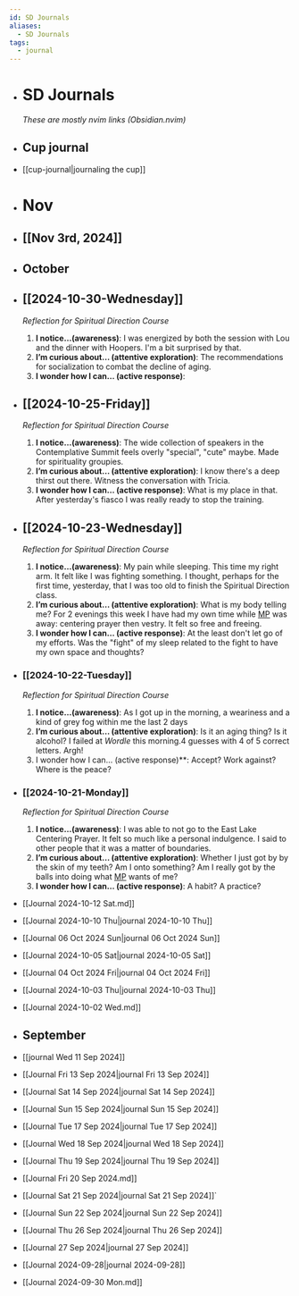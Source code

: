 ```yaml
---
id: SD Journals
aliases:
  - SD Journals
tags:
  - journal
---
```


- # SD Journals
  
  _These are mostly nvim links (Obsidian.nvim)_
- ## Cup journal
- [[cup-journal|journaling the cup]]
- # Nov
- [[Nov 3rd, 2024]]
	-
- ## October
- ## [[2024-10-30-Wednesday]]
  
  _Reflection for Spiritual Direction Course_
  
  1. **I notice…(awareness)**: I was energized by both the session with Lou and the dinner with Hoopers. I'm a bit surprised by that.
  2. **I’m curious about… (attentive exploration)**: The recommendations for socialization to combat the decline of aging.
  3. **I wonder how I can… (active response)**:
- ## [[2024-10-25-Friday]]
  
  _Reflection for Spiritual Direction Course_
  
  1. **I notice…(awareness)**: The wide collection of speakers in the Contemplative Summit feels overly "special", "cute" maybe. Made for spirituality groupies.
  2. **I’m curious about… (attentive exploration)**: I know there's a deep thirst out there. Witness the conversation with Tricia.
  3. **I wonder how I can… (active response)**: What is my place in that. After yesterday's fiasco I was really ready to stop the training.
- ## [[2024-10-23-Wednesday]]
  
  _Reflection for Spiritual Direction Course_
  
  1. **I notice…(awareness)**: My pain while sleeping. This time my right arm. It felt like I was fighting something. I thought, perhaps for the first time, yesterday, that I was too old to finish the Spiritual Direction class.
  2. **I’m curious about… (attentive exploration)**: What is my body telling me? For 2 evenings this week I have had my own time while [MP](MP.md) was away: centering prayer then vestry. It felt so free and freeing.
  3. **I wonder how I can… (active response)**: At the least don't let go of my efforts. Was the "fight" of my sleep related to the fight to have my own space and thoughts?
- ### [[2024-10-22-Tuesday]]
  
  _Reflection for Spiritual Direction Course_
  
  1. **I notice…(awareness)**: As I got up in the morning, a weariness and a kind of grey fog within me the last 2 days
  2. **I’m curious about… (attentive exploration)**: Is it an aging thing? Is it alcohol? I failed at _Wordle_ this morning.4 guesses with 4 of 5 correct letters. Argh!
  3. I wonder how I can… (active response)\*\*: Accept? Work against? Where is the peace?
- ### [[2024-10-21-Monday]]
  
  _Reflection for Spiritual Direction Course_
  
  1. **I notice…(awareness)**: I was able to not go to the East Lake Centering Prayer. It felt so much like a personal indulgence. I said to other people that it was a matter of boundaries.
  2. **I’m curious about… (attentive exploration)**: Whether I just got by by the skin of my teeth? Am I onto something? Am I really got by the balls into doing what [MP](MP.md) wants of me?
  3. **I wonder how I can… (active response)**: A habit? A practice?
- [[Journal 2024-10-12 Sat.md]]
- [[Journal 2024-10-10 Thu|journal 2024-10-10 Thu]]
- [[Journal  06 Oct 2024 Sun|journal 06 Oct 2024 Sun]]
- [[Journal 2024-10-05 Sat|journal 2024-10-05 Sat]]
- [[Journal  04 Oct 2024 Fri|journal  04 Oct 2024 Fri]]
- [[Journal 2024-10-03 Thu|journal 2024-10-03 Thu]]
- [[Journal 2024-10-02 Wed.md]]
- ## September
- [[journal Wed 11 Sep 2024]]
- [[Journal Fri 13 Sep 2024|journal Fri 13 Sep 2024]]
- [[Journal Sat 14 Sep 2024|journal Sat 14 Sep 2024]]
- [[Journal Sun 15 Sep 2024|journal Sun 15 Sep 2024]]
- [[Journal Tue 17 Sep 2024|journal Tue 17 Sep 2024]]
- [[Journal Wed 18 Sep 2024|journal Wed 18 Sep 2024]]
- [[Journal Thu 19 Sep 2024|journal Thu 19 Sep 2024]]
- [[Journal Fri 20 Sep 2024.md]]
- [[Journal Sat 21 Sep 2024|journal Sat 21 Sep 2024]]`
- [[Journal Sun 22 Sep 2024|journal Sun 22 Sep 2024]]
- [[Journal Thu 26 Sep 2024|journal Thu 26 Sep 2024]]
- [[Journal 27 Sep 2024|journal 27 Sep 2024]]
- [[Journal 2024-09-28|journal 2024-09-28]]
- [[Journal 2024-09-30 Mon.md]]